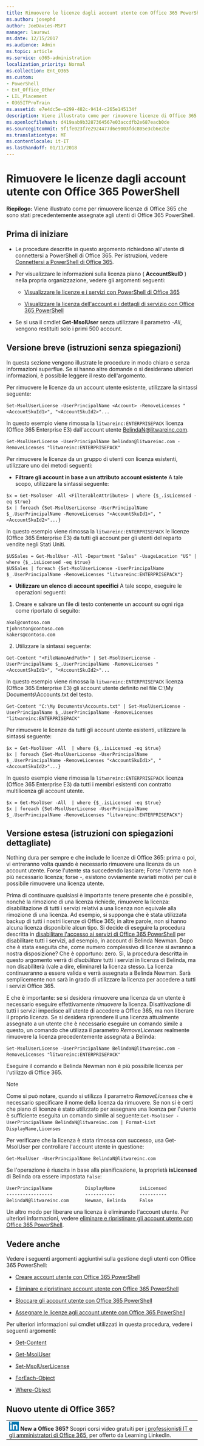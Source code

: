 ```yaml
---
title: Rimuovere le licenze dagli account utente con Office 365 PowerShell
ms.author: josephd
author: JoeDavies-MSFT
manager: laurawi
ms.date: 12/15/2017
ms.audience: Admin
ms.topic: article
ms.service: o365-administration
localization_priority: Normal
ms.collection: Ent_O365
ms.custom:
- PowerShell
- Ent_Office_Other
- LIL_Placement
- O365ITProTrain
ms.assetid: e7e4dc5e-e299-482c-9414-c265e145134f
description: Viene illustrato come per rimuovere licenze di Office 365 che sono stati precedentemente assegnate agli utenti di Office 365 PowerShell.
ms.openlocfilehash: d419aab9b3287364567e03accdfb2e687eacb0de
ms.sourcegitcommit: 9f1fe023f7e2924477d6e9003fdc805e3cb6e2be
ms.translationtype: MT
ms.contentlocale: it-IT
ms.lasthandoff: 01/11/2018
---
```

# <a name="remove-licenses-from-user-accounts-with-office-365-powershell"></a>Rimuovere le licenze dagli account utente con Office 365 PowerShell

**Riepilogo:** Viene illustrato come per rimuovere licenze di Office 365 che sono stati precedentemente assegnate agli utenti di Office 365 PowerShell.
  
## <a name="before-you-begin"></a>Prima di iniziare

- Le procedure descritte in questo argomento richiedono all'utente di connettersi a PowerShell di Office 365. Per istruzioni, vedere [Connettersi a PowerShell di Office 365](connect-to-office-365-powershell.md).
    
- Per visualizzare le informazioni sulla licenza piano ( **AccountSkuID** ) nella propria organizzazione, vedere gli argomenti seguenti:
    
  - [Visualizzare le licenze e i servizi con PowerShell di Office 365](view-licenses-and-services-with-office-365-powershell.md)
    
  - [Visualizzare la licenza dell'account e i dettagli di servizio con Office 365 PowerShell](view-account-license-and-service-details-with-office-365-powershell.md)
    
- Se si usa il cmdlet **Get-MsolUser** senza utilizzare il parametro _-All_, vengono restituiti solo i primi 500 account.
    
## <a name="the-short-version-instructions-without-explanations"></a>Versione breve (istruzioni senza spiegazioni)
<a name="ShortVersion"> </a>

In questa sezione vengono illustrate le procedure in modo chiaro e senza informazioni superflue. Se si hanno altre domande o si desiderano ulteriori informazioni, è possibile leggere il resto dell'argomento.
  
Per rimuovere le licenze da un account utente esistente, utilizzare la sintassi seguente:
  
```
Set-MsolUserLicense -UserPrincipalName <Account> -RemoveLicenses "<AccountSkuId1>", "<AccountSkuId2>"...
```

In questo esempio viene rimossa la `litwareinc:ENTERPRISEPACK` licenza (Office 365 Enterprise E3) dall'account utente BelindaN@litwareinc.com.
  
```
Set-MsolUserLicense -UserPrincipalName belindan@litwareinc.com -RemoveLicenses "litwareinc:ENTERPRISEPACK"
```

Per rimuovere le licenze da un gruppo di utenti con licenza esistenti, utilizzare uno dei metodi seguenti:
  
- **Filtrare gli account in base a un attributo account esistente** A tale scopo, utilizzare la sintassi seguente:
    
```
$x = Get-MsolUser -All <FilterableAttributes> | where {$_.isLicensed -eq $true}
$x | foreach {Set-MsolUserLicense -UserPrincipalName $_.UserPrincipalName -RemoveLicenses "<AccountSkuId1>", "<AccountSkuId2>"...}
```

In questo esempio viene rimossa la `litwareinc:ENTERPRISEPACK` le licenze (Office 365 Enterprise E3) da tutti gli account per gli utenti del reparto vendite negli Stati Uniti.
    
```
$USSales = Get-MsolUser -All -Department "Sales" -UsageLocation "US" | where {$_.isLicensed -eq $true}
$USSales | foreach {Set-MsolUserLicense -UserPrincipalName $_.UserPrincipalName -RemoveLicenses "litwareinc:ENTERPRISEPACK"}
```

- **Utilizzare un elenco di account specifici** A tale scopo, eseguire le operazioni seguenti:
    
1. Creare e salvare un file di testo contenente un account su ogni riga come riportato di seguito:
    
  ```
akol@contoso.com
tjohnston@contoso.com
kakers@contoso.com
  ```

2. Utilizzare la sintassi seguente:
    
  ```
  Get-Content "<FileNameAndPath>" | Set-MsolUserLicense -UserPrincipalName $_.UserPrincipalName -RemoveLicenses "<AccountSkuId1>", "<AccountSkuId2>"...
  ```

In questo esempio viene rimossa la `litwareinc:ENTERPRISEPACK` licenza (Office 365 Enterprise E3) gli account utente definito nel file C:\My Documents\Accounts.txt del testo.
    
  ```
  Get-Content "C:\My Documents\Accounts.txt" | Set-MsolUserLicense -UserPrincipalName $_.UserPrincipalName -RemoveLicenses "litwareinc:ENTERPRISEPACK"
  ```

Per rimuovere le licenze da tutti gli account utente esistenti, utilizzare la sintassi seguente:
  
```
$x = Get-MsolUser -All  | where {$_.isLicensed -eq $true}
$x | foreach {Set-MsolUserLicense -UserPrincipalName $_.UserPrincipalName -RemoveLicenses "<AccountSkuId1>", "<AccountSkuId2>"...}
```

In questo esempio viene rimossa la `litwareinc:ENTERPRISEPACK` licenza (Office 365 Enterprise E3) da tutti i membri esistenti con contratto multilicenza gli account utente.
  
```
$x = Get-MsolUser -All  | where {$_.isLicensed -eq $true}
$x | foreach {Set-MsolUserLicense -UserPrincipalName $_.UserPrincipalName -RemoveLicenses "litwareinc:ENTERPRISEPACK"}
```

## <a name="the-long-version-instructions-with-detailed-explanations"></a>Versione estesa (istruzioni con spiegazioni dettagliate)
<a name="LongVersion"> </a>

Nothing dura per sempre e che include le licenze di Office 365: prima o poi, vi entreranno volta quando è necessario rimuovere una licenza da un account utente. Forse l'utente sta succedendo lasciare; Forse l'utente non è più necessario licenza; forse -, esistono ovviamente svariati motivi per cui è possibile rimuovere una licenza utente.
  
Prima di continuare qualsiasi è importante tenere presente che è possibile, nonché la rimozione di una licenza richiede, rimuovere la licenza: disabilitazione di tutti i servizi relativi a una licenza non equivale alla rimozione di una licenza. Ad esempio, si supponga che è stata utilizzata backup di tutti i nostri licenze di Office 365; in altre parole, non si hanno alcuna licenza disponibile alcun tipo. Si decide di eseguire la procedura descritta in [disabilitare l'accesso ai servizi di Office 365 PowerShell](disable-access-to-services-with-office-365-powershell.md) per disabilitare tutti i servizi, ad esempio, in account di Belinda Newman. Dopo che è stata eseguita che, come numero complessivo di licenze si avranno a nostra disposizione? Che è opportuno: zero. Sì, la procedura descritta in questo argomento verrà di *disabilitare* tutti i servizi in licenza di Belinda, ma non disabiliterà (vale a dire, eliminare) la licenza stesso. La licenza continueranno a essere valida e verrà assegnata a Belinda Newman. Sarà semplicemente non sarà in grado di utilizzare la licenza per accedere a tutti i servizi Office 365.
  
E che è importante: se si desidera rimuovere una licenza da un utente è necessario eseguire effettivamente *rimuovere* la licenza. Disattivazione di tutti i servizi impedisce all'utente di accedere a Office 365, ma non liberare il proprio licenza. Se si desidera riprendere il una licenza attualmente assegnato a un utente che è necessario eseguire un comando simile a questo, un comando che utilizza il parametro _RemoveLicenses_ realmente rimuovere la licenza precedentemente assegnata a Belinda:
  
```
Set-MsolUserLicense -UserPrincipalName BelindaN@litwareinc.com -RemoveLicenses "litwareinc:ENTERPRISEPACK"
```

Eseguire il comando e Belinda Newman non è più possibile licenza per l'utilizzo di Office 365.
  
> [!NOTE]
> Come si può notare, quando si utilizza il parametro _RemoveLicenses_ che è necessario specificare il nome della licenza da rimuovere. Se non si è certi che piano di licenze è stato utilizzato per assegnare una licenza per l'utente è sufficiente eseguita un comando simile al seguente:`Get-MsolUser -UserPrincipalName BelindaN@litwareinc.com | Format-List DisplayName,Licenses`
  
Per verificare che la licenza è stata rimossa con successo, usa Get-MsolUser per controllare l'account utente in questione:
  
```
Get-MsolUser -UserPrincipalName BelindaN@litwareinc.com
```

Se l'operazione è riuscita in base alla pianificazione, la proprietà **isLicensed** di Belinda ora essere impostata `False`:
  
```
UserPrincipalName            DisplayName         isLicensed
-----------------            -----------         ----------
BelindaN@litwareinc.com      Newman, Belinda     False
```

Un altro modo per liberare una licenza è eliminando l'account utente. Per ulteriori informazioni, vedere [eliminare e ripristinare gli account utente con Office 365 PowerShell](delete-and-restore-user-accounts-with-office-365-powershell.md).
  
## <a name="see-also"></a>Vedere anche

Vedere i seguenti argomenti aggiuntivi sulla gestione degli utenti con Office 365 PowerShell:
  
- [Creare account utente con Office 365 PowerShell](create-user-accounts-with-office-365-powershell.md)
    
- [Eliminare e ripristinare account utente con Office 365 PowerShell](delete-and-restore-user-accounts-with-office-365-powershell.md)
    
- [Bloccare gli account utente con Office 365 PowerShell](block-user-accounts-with-office-365-powershell.md)
    
- [Assegnare le licenze agli account utente con Office 365 PowerShell](assign-licenses-to-user-accounts-with-office-365-powershell.md)
    
Per ulteriori informazioni sui cmdlet utilizzati in questa procedura, vedere i seguenti argomenti:
  
- [Get-Content](https://go.microsoft.com/fwlink/p/?LinkId=289917)
    
- [Get-MsolUser](https://go.microsoft.com/fwlink/p/?LinkId=691543)
    
- [Set-MsolUserLicense](https://go.microsoft.com/fwlink/p/?LinkId=691548)
    
- [ForEach-Object](https://go.microsoft.com/fwlink/p/?LinkId=113300)
    
- [Where-Object](https://go.microsoft.com/fwlink/p/?LinkId=113423)
    
## <a name="new-to-office-365"></a>Nuovo utente di Office 365?

||
|:-----|
|![L'icona breve di apprendimento LinkedIn](images/d547e1cb-7c66-422b-85be-7e7db2a9cf97.png) **New a Office 365?**         Scopri corsi video gratuiti per [i professionisti IT e gli amministratori di Office 365](https://support.office.com/article/Office-365-admin-and-IT-pro-courses-68cc9b95-0bdc-491e-a81f-ee70b3ec63c5), per offerto da Learning LinkedIn. |
   

